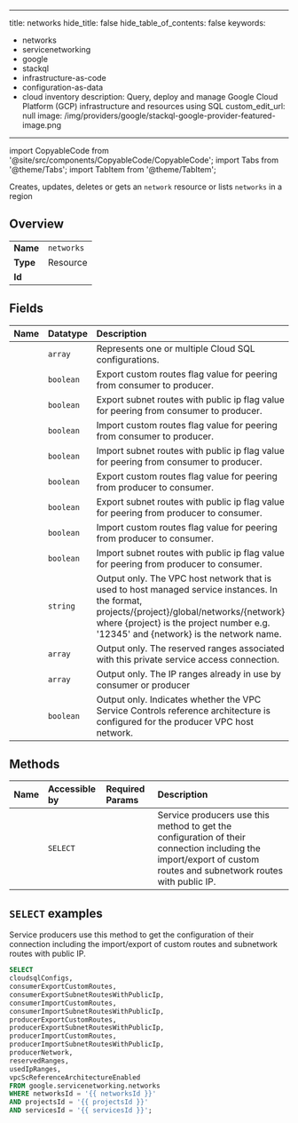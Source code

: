 
---
title: networks
hide_title: false
hide_table_of_contents: false
keywords:
  - networks
  - servicenetworking
  - google
  - stackql
  - infrastructure-as-code
  - configuration-as-data
  - cloud inventory
description: Query, deploy and manage Google Cloud Platform (GCP) infrastructure and resources using SQL
custom_edit_url: null
image: /img/providers/google/stackql-google-provider-featured-image.png
---

import CopyableCode from '@site/src/components/CopyableCode/CopyableCode';
import Tabs from '@theme/Tabs';
import TabItem from '@theme/TabItem';

Creates, updates, deletes or gets an <code>network</code> resource or lists <code>networks</code> in a region

## Overview
<table><tbody>
<tr><td><b>Name</b></td><td><code>networks</code></td></tr>
<tr><td><b>Type</b></td><td>Resource</td></tr>
<tr><td><b>Id</b></td><td><CopyableCode code="google.servicenetworking.networks" /></td></tr>
</tbody></table>

## Fields
| Name | Datatype | Description |
|:-----|:---------|:------------|
| <CopyableCode code="cloudsqlConfigs" /> | `array` | Represents one or multiple Cloud SQL configurations. |
| <CopyableCode code="consumerExportCustomRoutes" /> | `boolean` | Export custom routes flag value for peering from consumer to producer. |
| <CopyableCode code="consumerExportSubnetRoutesWithPublicIp" /> | `boolean` | Export subnet routes with public ip flag value for peering from consumer to producer. |
| <CopyableCode code="consumerImportCustomRoutes" /> | `boolean` | Import custom routes flag value for peering from consumer to producer. |
| <CopyableCode code="consumerImportSubnetRoutesWithPublicIp" /> | `boolean` | Import subnet routes with public ip flag value for peering from consumer to producer. |
| <CopyableCode code="producerExportCustomRoutes" /> | `boolean` | Export custom routes flag value for peering from producer to consumer. |
| <CopyableCode code="producerExportSubnetRoutesWithPublicIp" /> | `boolean` | Export subnet routes with public ip flag value for peering from producer to consumer. |
| <CopyableCode code="producerImportCustomRoutes" /> | `boolean` | Import custom routes flag value for peering from producer to consumer. |
| <CopyableCode code="producerImportSubnetRoutesWithPublicIp" /> | `boolean` | Import subnet routes with public ip flag value for peering from producer to consumer. |
| <CopyableCode code="producerNetwork" /> | `string` | Output only. The VPC host network that is used to host managed service instances. In the format, projects/{project}/global/networks/{network} where {project} is the project number e.g. '12345' and {network} is the network name. |
| <CopyableCode code="reservedRanges" /> | `array` | Output only. The reserved ranges associated with this private service access connection. |
| <CopyableCode code="usedIpRanges" /> | `array` | Output only. The IP ranges already in use by consumer or producer |
| <CopyableCode code="vpcScReferenceArchitectureEnabled" /> | `boolean` | Output only. Indicates whether the VPC Service Controls reference architecture is configured for the producer VPC host network. |

## Methods
| Name | Accessible by | Required Params | Description |
|:-----|:--------------|:----------------|:------------|
| <CopyableCode code="get" /> | `SELECT` | <CopyableCode code="networksId, projectsId, servicesId" /> | Service producers use this method to get the configuration of their connection including the import/export of custom routes and subnetwork routes with public IP. |

## `SELECT` examples

Service producers use this method to get the configuration of their connection including the import/export of custom routes and subnetwork routes with public IP.

```sql
SELECT
cloudsqlConfigs,
consumerExportCustomRoutes,
consumerExportSubnetRoutesWithPublicIp,
consumerImportCustomRoutes,
consumerImportSubnetRoutesWithPublicIp,
producerExportCustomRoutes,
producerExportSubnetRoutesWithPublicIp,
producerImportCustomRoutes,
producerImportSubnetRoutesWithPublicIp,
producerNetwork,
reservedRanges,
usedIpRanges,
vpcScReferenceArchitectureEnabled
FROM google.servicenetworking.networks
WHERE networksId = '{{ networksId }}'
AND projectsId = '{{ projectsId }}'
AND servicesId = '{{ servicesId }}'; 
```
